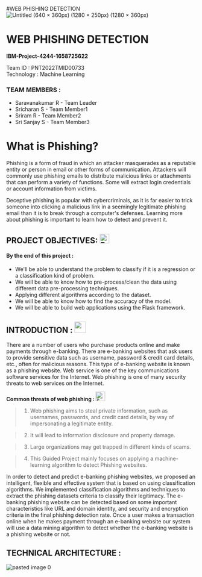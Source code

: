 #WEB PHISHING DETECTION 
<picture>
![Untitled (640 × 360px) (1280 × 250px) (1280 × 360px)](https://user-images.githubusercontent.com/90196121/194907593-e4b80a67-2eff-4519-ad09-bfdff5b826a9.png)
# WEB PHISHING DETECTION <picture>
  <b> IBM-Project-4244-1658725622 </b>

Team ID    : PNT2022TMID00733  
Technology : Machine Learning       
  
### TEAM MEMBERS :
   
  - Saravanakumar R  - Team Leader
  - Sricharan S      - Team Member1
  - Sriram R         - Team Member2
  - Sri Sanjay S     - Team Member3
  
# What is Phishing?

Phishing is a form of fraud in which an attacker masquerades as a reputable entity or person in email or other forms of communication. Attackers will commonly use phishing emails to distribute malicious links or attachments that can perform a variety of functions. Some will extract login credentials or account information from victims.

Deceptive phishing is popular with cybercriminals, as it is far easier to trick someone into clicking a malicious link in a seemingly legitimate phishing email than it is to break through a computer's defenses. Learning more about phishing is important to learn how to detect and prevent it.
  
 ## PROJECT OBJECTIVES: <img src="https://raw.githubusercontent.com/Tarikul-Islam-Anik/Animated-Fluent-Emojis/master/Emojis/Smilies/Bomb.png" alt="Bomb" width="25" height="25" />

 #### By the end of this project :
 - We'll  be able to understand the problem to classify if it is a regression or a classification kind of problem.
 - We will be able to know how to pre-process/clean the data using different data pre-processing techniques.
 - Applying different algorithms according to the dataset.
 - We will be able to know how to find the accuracy of the model.
 - We will be able to build web applications using the Flask framework.


 ## INTRODUCTION : <picture> <img src="https://fonts.gstatic.com/s/e/notoemoji/latest/1f38a/512.gif" width="30" height="30"></picture>
 There are a number of users who purchase products online and make payments through e-banking. There are e-banking websites that ask users to provide sensitive data such as username, password & credit card details, etc., often for malicious reasons. This type of e-banking website is known as a phishing website. Web service is one of the key communications software services for the Internet. Web phishing is one of many security threats to web services on the Internet. 

  <b> Common threats of web phishing : </b> <img src="https://raw.githubusercontent.com/Tarikul-Islam-Anik/Animated-Fluent-Emojis/master/Emojis/Smilies/Exploding%20Head.png" alt="Exploding Head" width="25" height="25" /> 

>1.  Web phishing aims to steal private information, such as usernames, passwords, and credit card details, by way of impersonating a legitimate entity.

>2.  It will lead to information disclosure and property damage.

>3.  Large organizations may get trapped in different kinds of scams.

>4.  This Guided Project mainly focuses on applying a machine-learning algorithm to detect Phishing websites.

  In order to detect and predict e-banking phishing websites, we proposed an intelligent, flexible and effective system that is based on using classification algorithms.  We implemented classification algorithms and techniques to extract the phishing datasets criteria to classify their legitimacy. The e-banking phishing website can be detected based on some important characteristics like URL and domain identity, and security and encryption criteria in the final phishing detection rate. Once a user makes a transaction online when he makes payment through an e-banking website our system will use a data mining algorithm to detect whether the e-banking website is a phishing website or not.
 
 ## TECHNICAL ARCHITECTURE :
  ![pasted image 0](https://user-images.githubusercontent.com/62200224/191585875-9db35871-72b5-476e-ac9b-3795cf3778de.png)
